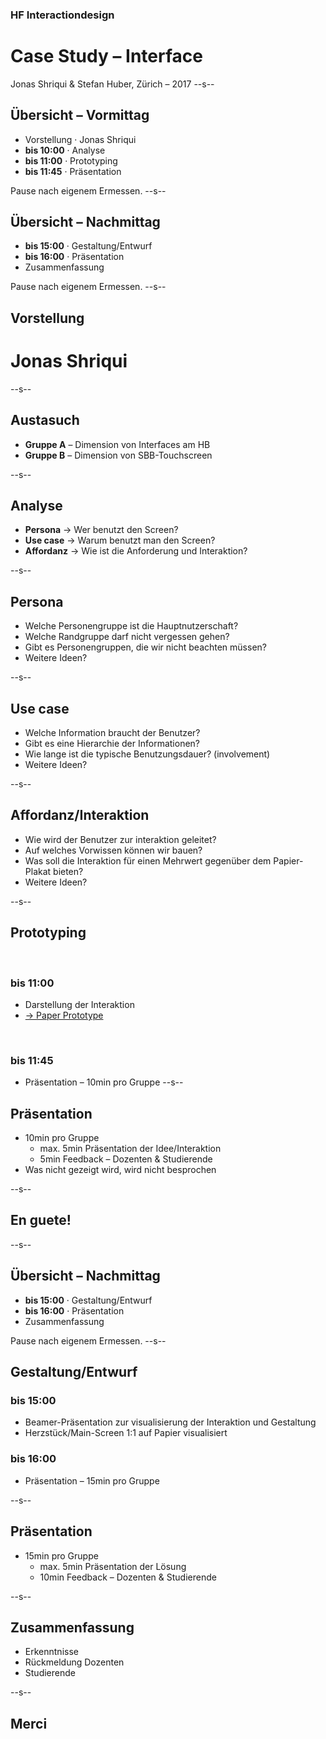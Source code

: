 ### HF Interactiondesign
# Case Study – Interface



Jonas Shriqui & Stefan Huber, Zürich – 2017 <!-- .element: class="footer" -->
--s--
## Übersicht – Vormittag

* Vorstellung · Jonas Shriqui
* **bis 10:00** · Analyse
* **bis 11:00** · Prototyping
* **bis 11:45** · Präsentation

Pause nach eigenem Ermessen.
--s--
## Übersicht – Nachmittag

* **bis 15:00** · Gestaltung/Entwurf
* **bis 16:00** · Präsentation
* Zusammenfassung

Pause nach eigenem Ermessen.
--s--
## Vorstellung
# Jonas Shriqui

--s--
## Austasuch

* **Gruppe A** – Dimension von Interfaces am HB
* **Gruppe B** – Dimension von SBB-Touchscreen

--s--
## Analyse

* **Persona** → Wer benutzt den Screen?
* **Use case** → Warum benutzt man den Screen?
* **Affordanz** → Wie ist die Anforderung und Interaktion?

--s--
## Persona

* Welche Personengruppe ist die Hauptnutzerschaft?
* Welche Randgruppe darf nicht vergessen gehen?
* Gibt es Personengruppen, die wir nicht beachten müssen?
* Weitere Ideen?

--s--
## Use case

* Welche Information braucht der Benutzer?
* Gibt es eine Hierarchie der Informationen?
* Wie lange ist die typische Benutzungsdauer? (involvement)
* Weitere Ideen?

--s--
## Affordanz/Interaktion

* Wie wird der Benutzer zur interaktion geleitet?
* Auf welches Vorwissen können wir bauen?
* Was soll die Interaktion für einen Mehrwert gegenüber dem Papier-Plakat bieten?
* Weitere Ideen?

--s--
## Prototyping

<br>

### bis 11:00
* Darstellung der Interaktion
* [→ Paper Prototype](https://www.youtube.com/watch?v=x48qOA2Z_xQ)

<br>

### bis 11:45
* Präsentation – 10min pro Gruppe
--s--
## Präsentation

* 10min pro Gruppe
  * max. 5min Präsentation der Idee/Interaktion
  * 5min Feedback – Dozenten & Studierende
* Was nicht gezeigt wird, wird nicht besprochen

--s--
## En guete!

--s--
## Übersicht – Nachmittag

* **bis 15:00** · Gestaltung/Entwurf
* **bis 16:00** · Präsentation
* Zusammenfassung

Pause nach eigenem Ermessen.
--s--
## Gestaltung/Entwurf

### bis 15:00
* Beamer-Präsentation zur visualisierung der Interaktion und Gestaltung
* Herzstück/Main-Screen 1:1 auf Papier visualisiert

### bis 16:00
* Präsentation – 15min pro Gruppe

--s--
## Präsentation

* 15min pro Gruppe
  * max. 5min Präsentation der Lösung
  * 10min Feedback – Dozenten & Studierende

--s--
## Zusammenfassung

* Erkenntnisse
* Rückmeldung Dozenten
* Studierende

--s--
## Merci
